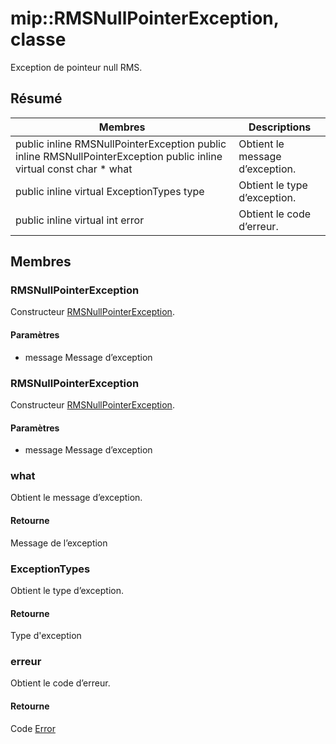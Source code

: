 # <a name="class-miprmsnullpointerexception"></a>mip::RMSNullPointerException, classe 
Exception de pointeur null RMS.
## <a name="summary"></a>Résumé
 Membres                        | Descriptions                                
--------------------------------|---------------------------------------------
public inline  RMSNullPointerException public inline  RMSNullPointerException public inline virtual const char * what | Obtient le message d’exception.
public inline virtual ExceptionTypes type | Obtient le type d’exception.
public inline virtual int error | Obtient le code d’erreur.
## <a name="members"></a>Membres
### <a name="rmsnullpointerexception"></a>RMSNullPointerException
Constructeur [RMSNullPointerException](#classmip_1_1_r_m_s_null_pointer_exception).
#### <a name="parameters"></a>Paramètres
* message Message d’exception
### <a name="rmsnullpointerexception"></a>RMSNullPointerException
Constructeur [RMSNullPointerException](#classmip_1_1_r_m_s_null_pointer_exception).
#### <a name="parameters"></a>Paramètres
* message Message d’exception
### <a name="what"></a>what
Obtient le message d’exception.
#### <a name="returns"></a>Retourne
Message de l’exception
### <a name="exceptiontypes"></a>ExceptionTypes
Obtient le type d’exception.
#### <a name="returns"></a>Retourne
Type d'exception
### <a name="error"></a>erreur
Obtient le code d’erreur.
#### <a name="returns"></a>Retourne
Code [Error](#classmip_1_1_error)